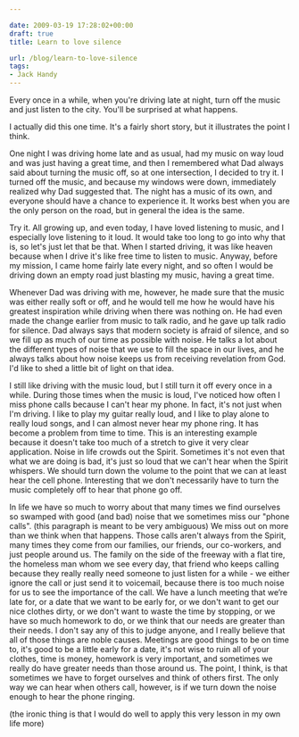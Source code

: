 ```yaml
---

date: 2009-03-19 17:28:02+00:00
draft: true
title: Learn to love silence

url: /blog/learn-to-love-silence
tags:
- Jack Handy
---
```


Every once in a while, when you're driving late at night, turn off the music and just listen to the city. You'll be surprised at what happens.




I actually did this one time. It's a fairly short story, but it illustrates the point I think.




One night I was driving home late and as usual, had my music on way loud and was just having a great time, and then I remembered what Dad always said about turning the music off, so at one intersection, I decided to try it. I turned off the music, and because my windows were down, immediately realized why Dad suggested that. The night has a music of its own, and everyone should have a chance to experience it. It works best when you are the only person on the road, but in general the idea is the same. 




Try it. All growing up, and even today, I have loved listening to music, and I especially love listening to it loud. It would take too long to go into why that is, so let's just let that be that. When I started driving, it was like heaven because when I drive it's like free time to listen to music. Anyway, before my mission, I came home fairly late every night, and so often I would be driving down an empty road just blasting my music, having a great time.




Whenever Dad was driving with me, however, he made sure that the music was either really soft or off, and he would tell me how he would have his greatest inspiration while driving when there was nothing on. He had even made the change earlier from music to talk radio, and he gave up talk radio for silence. Dad always says that modern society is afraid of silence, and so we fill up as much of our time as possible with noise. He talks a lot about the different types of noise that we use to fill the space in our lives, and he always talks about how noise keeps us from receiving revelation from God. I'd like to shed a little bit of light on that idea.




I still like driving with the music loud, but I still turn it off every once in a while. During those times when the music is loud, I've noticed how often I miss phone calls because I can't hear my phone. In fact, it's not just when I'm driving. I like to play my guitar really loud, and I like to play alone to really loud songs, and I can almost never hear my phone ring. It has become a problem from time to time. This is an interesting example because it doesn't take too much of a stretch to give it very clear application. Noise in life crowds out the Spirit. Sometimes it's not even that what we are doing is bad, it's just so loud that we can't hear when the Spirit whispers. We should turn down the volume to the point that we can at least hear the cell phone. Interesting that we don't necessarily have to turn the music completely off to hear that phone go off.




In life we have so much to worry about that many times we find ourselves so swamped with good (and bad) noise that we sometimes miss our "phone calls". (this paragraph is meant to be very ambiguous) We miss out on more than we think when that happens. Those calls aren't always from the Spirit, many times they come from our families, our friends, our co-workers, and just people around us. The family on the side of the freeway with a flat tire, the homeless man whom we see every day, that friend who keeps calling because they really really need someone to just listen for a while - we either ignore the call or just send it to voicemail, because there is too much noise for us to see the importance of the call. We have a lunch meeting that we’re late for, or a date that we want to be early for, or we don't want to get our nice clothes dirty, or we don't want to waste the time by stopping, or we have so much homework to do, or we think that our needs are greater than their needs. I don't say any of this to judge anyone, and I really believe that all of those things are noble causes. Meetings are good things to be on time to, it's good to be a little early for a date, it's not wise to ruin all of your clothes, time is money, homework is very important, and sometimes we really do have greater needs than those around us. The point, I think, is that sometimes we have to forget ourselves and think of others first. The only way we can hear when others call, however, is if we turn down the noise enough to hear the phone ringing.




(the ironic thing is that I would do well to apply this very lesson in my own life more) 
